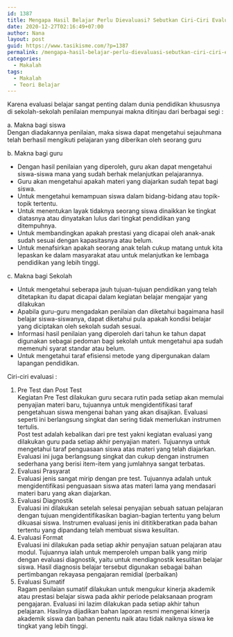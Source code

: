 ```yaml
---
id: 1387
title: Mengapa Hasil Belajar Perlu Dievaluasi? Sebutkan Ciri-Ciri Evaluasi Dalam Belajar?
date: 2020-12-27T02:16:49+07:00
author: Nana
layout: post
guid: https://www.tasikisme.com/?p=1387
permalink: /mengapa-hasil-belajar-perlu-dievaluasi-sebutkan-ciri-ciri-evaluasi-dalam-belajar/
categories:
  - Makalah
tags:
  - Makalah
  - Teori Belajar
---
```

Karena evaluasi belajar sangat penting dalam dunia pendidikan khususnya di sekolah-sekolah penilaian mempunyai makna ditinjau dari berbagai segi :

a. Makna bagi siswa  
Dengan diadakannya penilaian, maka siswa dapat mengetahui sejauhmana telah berhasil mengikuti pelajaran yang diberikan oleh seorang guru

b. Makna bagi guru

  * Dengan hasil penilaian yang diperoleh, guru akan dapat mengetahui siswa-siswa mana yang sudah berhak melanjutkan pelajarannya.
  * Guru akan mengetahui apakah materi yang diajarkan sudah tepat bagi siswa.
  * Untuk mengetahui kemampuan siswa dalam bidang-bidang atau topik-topik tertentu.
  * Untuk menentukan layak tidaknya seorang siswa dinaikkan ke tingkat diatasnya atau dinyatakan lulus dari tingkat pendidikan yang ditempuhnya.
  * Untuk membandingkan apakah prestasi yang dicapai oleh anak-anak sudah sesuai dengan kapasitasnya atau belum.
  * Untuk menafsirkan apakah seorang anak telah cukup matang untuk kita lepaskan ke dalam masyarakat atau untuk melanjutkan ke lembaga pendidikan yang lebih tinggi.

c. Makna bagi Sekolah

  * Untuk mengetahui seberapa jauh tujuan-tujuan pendidikan yang telah ditetapkan itu dapat dicapai dalam kegiatan belajar mengajar yang dilakukan
  * Apabila guru-guru mengadakan penilaian dan diketahui bagaimana hasil belajar siswa-siswanya, dapat diketahui pula apakah kondisi belajar yang diciptakan oleh sekolah sudah sesuai.
  * Informasi hasil penilaian yang diperoleh dari tahun ke tahun dapat digunakan sebagai pedoman bagi sekolah untuk mengetahui apa sudah memenuhi syarat standar atau belum.
  * Untuk mengetahui taraf efisiensi metode yang dipergunakan dalam lapangan pendidikan.

Ciri-ciri evaluasi :

  1. Pre Test dan Post Test  
    Kegiatan Pre Test dilakukan guru secara rutin pada setiap akan memulai penyajian materi baru, tujuannya untuk mengidentifikasi taraf pengetahuan siswa mengenai bahan yang akan disajikan. Evaluasi seperti ini berlangsung singkat dan sering tidak memerlukan instrumen tertulis.  
    Post test adalah kebalikan dari pre test yakni kegiatan evaluasi yang dilakukan guru pada setiap akhir penyajian materi. Tujuannya untuk mengetahui taraf penguasaan siswa atas materi yang telah diajarkan. Evaluasi ini juga berlangsung singkat dan cukup dengan instrumen sederhana yang berisi item-item yang jumlahnya sangat terbatas.
  2. Evaluasi Prasyarat  
    Evaluasi jenis sangat mirip dengan pre test. Tujuannya adalah untuk mengidentifikasi penguasaan siswa atas materi lama yang mendasari materi baru yang akan diajarkan.
  3. Evaluasi Diagnostik  
    Evaluasi ini dilakukan setelah selesai penyajian sebuah satuan pelajaran dengan tujuan mengidentifikasikan bagian-bagian tertentu yang belum dikuasai siswa. Instrumen evaluasi jenis ini dititikberatkan pada bahan tertentu yang dipandang telah membuat siswa kesulitan.
  4. Evaluasi Format  
    Evaluasi ini dilakukan pada setiap akhir penyajian satuan pelajaran atau modul. Tujuannya ialah untuk memperoleh umpan balik yang mirip dengan evaluasi diagnostik, yaitu untuk mendiagnostik kesulitan belajar siswa. Hasil diagnosis belajar tersebut digunakan sebagai bahan pertimbangan rekayasa pengajaran remidial (perbaikan)
  5. Evaluasi Sumatif  
    Ragam penilaian sumatif dilakukan untuk mengukur kinerja akademik atau prestasi belajar siswa pada akhir periode pelaksanaan program pengajaran. Evaluasi ini lazim dilakukan pada setiap akhir tahun pelajaran. Hasilnya dijadikan bahan laporan resmi mengenai kinerja akademik siswa dan bahan penentu naik atau tidak naiknya siswa ke tingkat yang lebih tinggi.